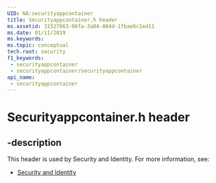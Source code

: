 ```yaml
---
UID: NA:securityappcontainer
title: Securityappcontainer.h header
ms.assetid: 31527063-96fa-3a04-884d-1fbae6c1ed11
ms.date: 01/11/2019
ms.keywords: 
ms.topic: conceptual
tech.root: security
f1_keywords:
 - securityappcontainer
 - securityappcontainer/securityappcontainer
api_name:
 - securityappcontainer
---
```


# Securityappcontainer.h header


## -description

This header is used by Security and Identity. For more information, see:

- [Security and Identity](../_security/index.md)

